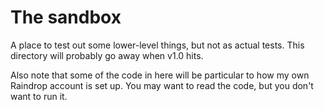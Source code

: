 # The sandbox

A place to test out some lower-level things, but not as actual tests. This
directory will probably go away when v1.0 hits.

Also note that some of the code in here will be particular to how my own
Raindrop account is set up. You may want to read the code, but you don't
want to run it.

[//]: # (README.md ends here)
